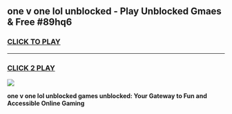 
## one v one lol unblocked - Play Unblocked Gmaes & Free #89hq6
<h3>
<a href="https://news.freeplayer.one?title=one_v_one_lol_unblocked&ref=03M">CLICK TO PLAY</a></h3>
<hr>

<h3>
<a href="https://news.freeplayer.one?title=one_v_one_lol_unblocked&ref=03M">CLICK 2 PLAY</a>
  
</h3>

<a href="https://news.freeplayer.one?title=one_v_one_lol_unblocked&ref=03M"><img src="https://clearcache.store/games.png"></a>


**one v one lol unblocked games unblocked: Your Gateway to Fun and Accessible Online Gaming**
